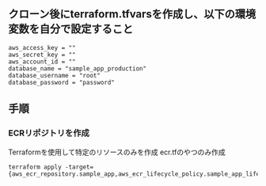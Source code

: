 ## クローン後にterraform.tfvarsを作成し、以下の環境変数を自分で設定すること
```
aws_access_key = ""
aws_secret_key = ""
aws_account_id = ""
database_name = "sample_app_production"
database_username = "root"
database_password = "password"
```


## 手順

### ECRリポジトリを作成
Terraformを使用して特定のリソースのみを作成
ecr.tfのやつのみ作成
```
terraform apply -target={aws_ecr_repository.sample_app,aws_ecr_lifecycle_policy.sample_app_lifecycle_policy,aws_ecr_repository.sample_nginx}
```